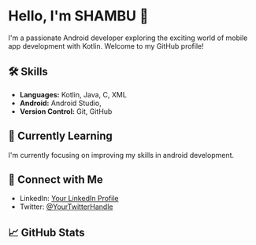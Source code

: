 # Hello, I'm SHAMBU 👋

I'm a passionate Android developer exploring the exciting world of mobile app development with Kotlin. Welcome to my GitHub profile!

## 🛠️ Skills

- **Languages:** Kotlin, Java, C, XML
- **Android:** Android Studio, 
- **Version Control:** Git, GitHub

## 🌱 Currently Learning

I'm currently focusing on improving my skills in android development.

## 🤝 Connect with Me

- LinkedIn: [Your LinkedIn Profile]()
- Twitter: [@YourTwitterHandle]()

## 📈 GitHub Stats


